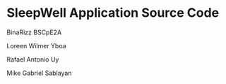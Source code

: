 # SleepWell Application Source Code

BinaRizz BSCpE2A

Loreen Wilmer Yboa

Rafael Antonio Uy

Mike Gabriel Sablayan